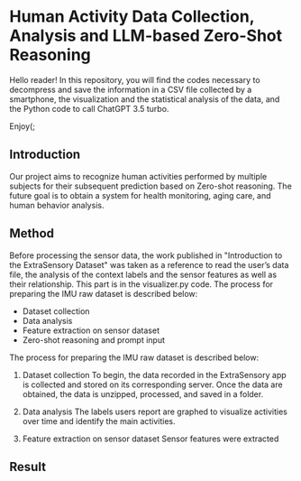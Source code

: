 # Human Activity Data Collection, Analysis and LLM-based Zero-Shot Reasoning
Hello reader! In this repository, you will find the codes necessary to decompress and save the information in a CSV file collected by a smartphone, the visualization and the statistical analysis of the data, and the Python code to call ChatGPT 3.5 turbo.

Enjoy(;

## Introduction
Our project aims to recognize human activities performed by multiple subjects for their subsequent prediction based on Zero-shot reasoning. The future goal is to obtain a system for health monitoring, aging care, and human behavior analysis.

## Method
Before processing the sensor data, the work published in "Introduction to the ExtraSensory Dataset" was taken as a reference to read the user’s data file, the analysis of the context labels and the sensor features as well as their relationship. This part is in the visualizer.py code.
The process for preparing the IMU raw dataset is described below:
-	Dataset collection
-	Data analysis
-	Feature extraction on sensor dataset
-	Zero-shot reasoning and prompt input

The process for preparing the IMU raw dataset is described below:
1. Dataset collection
To begin, the data recorded in the ExtraSensory app is collected and stored on its corresponding server. Once the data are obtained, the data is unzipped, processed, and saved in a folder.

2. Data analysis
The labels users report are graphed to visualize activities over time and identify the main activities.

3. Feature extraction on sensor dataset
Sensor features were extracted


## Result


